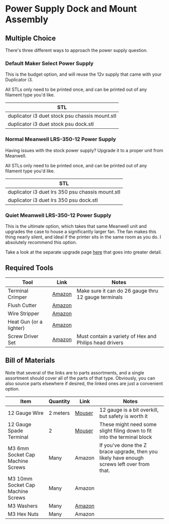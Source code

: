 # Power Supply Dock and Mount Assembly

## Multiple Choice

There's three different ways to approach the power supply question.

### Default Maker Select Power Supply
This is the budget option, and will reuse the 12v supply that came with your Duplicator i3.

All STLs only need to be printed once, and can be printed out of any filament type you'd like.

| STL |
| --- |
| duplicator i3 duet stock psu chassis mount.stl    |
| duplicator i3 duet stock psu dock.stl             |

### Normal Meanwell LRS-350-12 Power Supply
Having issues with the stock power supply? Upgrade it to a proper unit from Meanwell.

All STLs only need to be printed once, and can be printed out of any filament type you'd like.

| STL |
| --- |
| duplicator i3 duet lrs 350 psu chassis mount.stl  |
| duplicator i3 duet lrs 350 psu dock.stl           |

### Quiet Meanwell LRS-350-12 Power Supply
This is the ultimate option, which takes that same Meanwell unit and upgrades the case to house a significantly larger fan. The fan makes this thing nearly silent, and ideal if the printer sits in the same room as you do. I absolutely recommend this option.

Take a look at the separate upgrade page [here](../upgrades/quiet_meanwell_lrs_350_psu/quiet_meanwell_lrs_350_psu.md) that goes into greater detail.

## Required Tools
| Tool | Link | Notes |
| ---- | ---- | ----- |
| Terminal Crimper          | [Amazon](https://smile.amazon.com/s?k=molex+jst+crimper)                                              | Make sure it can do 26 gauge thru 12 gauge terminals
| Flush Cutter              | [Amazon](https://smile.amazon.com/Hakko-CHP-170-Micro-Cutter/dp/B00FZPDG1K/)                          |
| Wire Stripper             | [Amazon](https://smile.amazon.com/s?k=wire+stripper)                                                  |
| Heat Gun (or a lighter)   | [Amazon](https://smile.amazon.com/s?k=heat+gun)   
| Screw Driver Set          | [Amazon](https://smile.amazon.com/Syntus-Precision-Screwdriver-Electronics-Cellphone/dp/B071PB4RPV)   | Must contain a variety of Hex and Philips head drivers

## Bill of Materials
Note that several of the links are to parts assortments, and a single assortment should cover all of the parts of that type. Obviously, you can also source parts elsewhere if desired, the linked ones are just a convenient option.

| Item | Quantity | Link | Notes |
| ---- | -------- | ---- | ----- |
| 12 Gauge Wire                         | 2 meters  | [Mouser](https://www.mouser.com/ProductDetail/TE-Connectivity-Raychem/44A0111-12-0CS448?qs=pLY5GE0xrmJhn6WhPS46fA%3D%3D)      | 12 gauge is a bit overkill, but safety is worth it
| 12 Gauge Spade Terminal               | 2         | [Mouser](https://www.mouser.com/ProductDetail/Molex/19131-0004?qs=sLlYHtrnUedrBRMIT5hiJw%3D%3D)                               | These might need some slight filing down to fit into the terminal block
| M3 6mm Socket Cap Machine Screws      | Many      | Amazon                                                                                                                        | If you've done the Z brace upgrade, then you likely have enough screws left over from that.
| M3 10mm Socket Cap Machine Screws     | Many      | Amazon                                                                                                                        |
| M3 Washers                            | Many      | [Amazon](https://www.amazon.com/gp/product/B07CG9J4NC)                                                                        |
| M3 Hex Nuts                           | Many      | Amazon                                                                                                                        |
